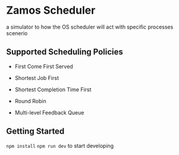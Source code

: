 # Zamos Scheduler

a simulator to how the OS scheduler will act with specific processes scenerio 

## Supported Scheduling Policies

- First Come First Served
	
- Shortest Job First
	
- Shortest Completion Time First

- Round Robin

- Multi-level Feedback Queue 

## Getting Started
`npm install`
`npm run dev`
to start developing
